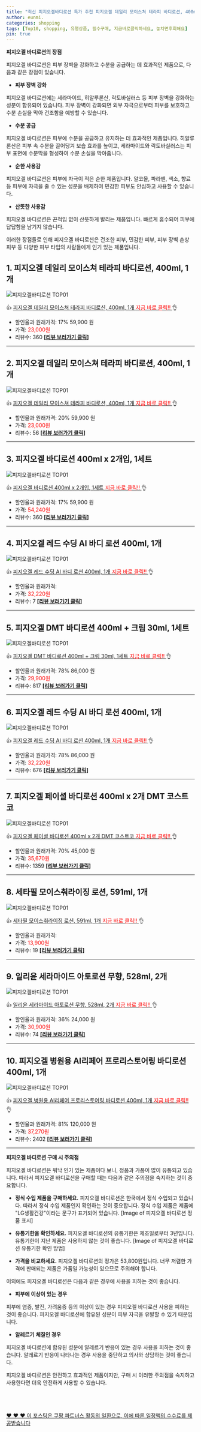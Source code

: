 ```yaml
---
title: "최신 피지오겔바디로션 특가 추천 피지오겔 데일리 모이스쳐 테라피 바디로션, 400ml, 1개 비교 장점"
author: eunmi.
categories: shopping
tags: [Top10, shopping, 유행상품, 필수구매, 지금바로클릭하세요, 놓치면후회해요]
pin: true
---
```

**피지오겔 바디로션의 장점**

피지오겔 바디로션은 피부 장벽을 강화하고 수분을 공급하는 데 효과적인 제품으로, 다음과 같은 장점이 있습니다.

* **피부 장벽 강화**

피지오겔 바디로션에는 세라마이드, 히알루론산, 락토바실러스 등 피부 장벽을 강화하는 성분이 함유되어 있습니다. 피부 장벽이 강화되면 외부 자극으로부터 피부를 보호하고 수분 손실을 막아 건조함을 예방할 수 있습니다.

* **수분 공급**

피지오겔 바디로션은 피부에 수분을 공급하고 유지하는 데 효과적인 제품입니다. 히알루론산은 피부 속 수분을 끌어당겨 보습 효과를 높이고, 세라마이드와 락토바실러스는 피부 표면에 수분막을 형성하여 수분 손실을 막아줍니다.

* **순한 사용감**

피지오겔 바디로션은 피부에 자극이 적은 순한 제품입니다. 알코올, 파라벤, 색소, 향료 등 피부에 자극을 줄 수 있는 성분을 배제하여 민감한 피부도 안심하고 사용할 수 있습니다.

* **산뜻한 사용감**

피지오겔 바디로션은 끈적임 없이 산뜻하게 발리는 제품입니다. 빠르게 흡수되어 피부에 답답함을 남기지 않습니다.

이러한 장점들로 인해 피지오겔 바디로션은 건조한 피부, 민감한 피부, 피부 장벽 손상 피부 등 다양한 피부 타입의 사람들에게 인기 있는 제품입니다.

   

## 1. 피지오겔 데일리 모이스쳐 테라피 바디로션, 400ml, 1개

![피지오겔바디로션 TOP01](https://thumbnail6.coupangcdn.com/thumbnails/remote/230x230ex/image/vendor_inventory/540b/dcd430b69287782db4086179af874e64c417c9f1cd222937bf9dbcb24a05.jpg)


👍 [피지오겔 데일리 모이스쳐 테라피 바디로션, 400ml, 1개 <font color=red> 지금 바로 클릭!! </font> ](https://link.coupang.com/re/AFFSDP?lptag=AF3617701&subid=GithubCoopas&pageKey=6802931270&traceid=V0-153&itemId=12582893&vendorItemId=83175055693) 👌 


- 할인율과 원래가격: 17%  59,900   원
- 가격: <span style='color:red'>23,000원</span>
- 리뷰수: 360  [**[리뷰 보러가기 클릭]**](https://link.coupang.com/re/AFFSDP?lptag=AF3617701&subid=GithubCoopas&pageKey=6802931270&traceid=V0-153&itemId=12582893&vendorItemId=83175055693)

---


   

## 2. 피지오겔 데일리 모이스쳐 테라피 바디로션, 400ml, 1개

![피지오겔바디로션 TOP01](https://thumbnail6.coupangcdn.com/thumbnails/remote/230x230ex/image/vendor_inventory/540b/dcd430b69287782db4086179af874e64c417c9f1cd222937bf9dbcb24a05.jpg)


👍 [피지오겔 데일리 모이스쳐 테라피 바디로션, 400ml, 1개 <font color=red> 지금 바로 클릭!! </font> ](https://link.coupang.com/re/AFFSDP?lptag=AF3617701&subid=GithubCoopas&pageKey=6802931270&traceid=V0-153&itemId=12582893&vendorItemId=83175055693) 👌 


- 할인율과 원래가격: 20%  59,900   원
- 가격: <span style='color:red'>23,000원</span>
- 리뷰수: 56  [**[리뷰 보러가기 클릭]**](https://link.coupang.com/re/AFFSDP?lptag=AF3617701&subid=GithubCoopas&pageKey=6802931270&traceid=V0-153&itemId=12582893&vendorItemId=83175055693)

---


   

## 3. 피지오겔 바디로션 400ml x 2개입, 1세트

![피지오겔바디로션 TOP01](https://thumbnail9.coupangcdn.com/thumbnails/remote/230x230ex/image/vendor_inventory/08da/48f59042723a13fe46eade95daccbb867e801edefc15a097d8f144cbfa19.jpg)


👍 [피지오겔 바디로션 400ml x 2개입, 1세트 <font color=red> 지금 바로 클릭!! </font> ](https://link.coupang.com/re/AFFSDP?lptag=AF3617701&subid=GithubCoopas&pageKey=132157556&traceid=V0-153&itemId=388778104&vendorItemId=78673339278) 👌 


- 할인율과 원래가격: 17%  59,900   원
- 가격: <span style='color:red'>54,240원</span>
- 리뷰수: 360  [**[리뷰 보러가기 클릭]**](https://link.coupang.com/re/AFFSDP?lptag=AF3617701&subid=GithubCoopas&pageKey=132157556&traceid=V0-153&itemId=388778104&vendorItemId=78673339278)

---


   

## 4. 피지오겔 레드 수딩 AI 바디 로션 400ml, 1개

![피지오겔바디로션 TOP01](https://thumbnail7.coupangcdn.com/thumbnails/remote/230x230ex/image/vendor_inventory/9b8b/f0b3d5b2a197fa3459bfb9f0300d78f693dabd3ff302a5eb2e42b03f7549.jpg)


👍 [피지오겔 레드 수딩 AI 바디 로션 400ml, 1개 <font color=red> 지금 바로 클릭!! </font> ](https://link.coupang.com/re/AFFSDP?lptag=AF3617701&subid=GithubCoopas&pageKey=6729084280&traceid=V0-153&itemId=12289893193&vendorItemId=86827423157) 👌 


- 할인율과 원래가격: 
- 가격: <span style='color:red'>32,220원</span>
- 리뷰수: 7  [**[리뷰 보러가기 클릭]**](https://link.coupang.com/re/AFFSDP?lptag=AF3617701&subid=GithubCoopas&pageKey=6729084280&traceid=V0-153&itemId=12289893193&vendorItemId=86827423157)

---


   

## 5. 피지오겔 DMT 바디로션 400ml + 크림 30ml, 1세트

![피지오겔바디로션 TOP01](https://thumbnail9.coupangcdn.com/thumbnails/remote/230x230ex/image/vendor_inventory/1748/063ba5bc1b6e9e0bc07e9e0fa94686241e44d63b7404fd4849580f658c76.jpg)


👍 [피지오겔 DMT 바디로션 400ml + 크림 30ml, 1세트 <font color=red> 지금 바로 클릭!! </font> ](https://link.coupang.com/re/AFFSDP?lptag=AF3617701&subid=GithubCoopas&pageKey=6069953559&traceid=V0-153&itemId=11201730651&vendorItemId=78479826722) 👌 


- 할인율과 원래가격: 78%  86,000   원
- 가격: <span style='color:red'>29,900원</span>
- 리뷰수: 817  [**[리뷰 보러가기 클릭]**](https://link.coupang.com/re/AFFSDP?lptag=AF3617701&subid=GithubCoopas&pageKey=6069953559&traceid=V0-153&itemId=11201730651&vendorItemId=78479826722)

---


   

## 6. 피지오겔 레드 수딩 AI 바디 로션 400ml, 1개

![피지오겔바디로션 TOP01](https://thumbnail7.coupangcdn.com/thumbnails/remote/230x230ex/image/vendor_inventory/9b8b/f0b3d5b2a197fa3459bfb9f0300d78f693dabd3ff302a5eb2e42b03f7549.jpg)


👍 [피지오겔 레드 수딩 AI 바디 로션 400ml, 1개 <font color=red> 지금 바로 클릭!! </font> ](https://link.coupang.com/re/AFFSDP?lptag=AF3617701&subid=GithubCoopas&pageKey=6729084280&traceid=V0-153&itemId=12289893193&vendorItemId=86827423157) 👌 


- 할인율과 원래가격: 78%  86,000   원
- 가격: <span style='color:red'>32,220원</span>
- 리뷰수: 676  [**[리뷰 보러가기 클릭]**](https://link.coupang.com/re/AFFSDP?lptag=AF3617701&subid=GithubCoopas&pageKey=6729084280&traceid=V0-153&itemId=12289893193&vendorItemId=86827423157)

---


   

## 7. 피지오겔 페이셜 바디로션 400ml x 2개 DMT 코스트코

![피지오겔바디로션 TOP01](https://thumbnail7.coupangcdn.com/thumbnails/remote/230x230ex/image/vendor_inventory/a231/b3b9d8aaf0171ebda8955ae1254309cf3aa178b08835c6ab491d473f5491.png)


👍 [피지오겔 페이셜 바디로션 400ml x 2개 DMT 코스트코 <font color=red> 지금 바로 클릭!! </font> ](https://link.coupang.com/re/AFFSDP?lptag=AF3617701&subid=GithubCoopas&pageKey=6714202967&traceid=V0-153&itemId=15597146477&vendorItemId=87546049167) 👌 


- 할인율과 원래가격: 70%  45,000   원
- 가격: <span style='color:red'>35,670원</span>
- 리뷰수: 1359  [**[리뷰 보러가기 클릭]**](https://link.coupang.com/re/AFFSDP?lptag=AF3617701&subid=GithubCoopas&pageKey=6714202967&traceid=V0-153&itemId=15597146477&vendorItemId=87546049167)

---


   

## 8. 세타필 모이스춰라이징 로션, 591ml, 1개

![피지오겔바디로션 TOP01](https://thumbnail6.coupangcdn.com/thumbnails/remote/230x230ex/image/retail/images/1322644922592436-233ae835-1c61-4ace-bc8d-8950cb6c315f.jpg)


👍 [세타필 모이스춰라이징 로션, 591ml, 1개 <font color=red> 지금 바로 클릭!! </font> ](https://link.coupang.com/re/AFFSDP?lptag=AF3617701&subid=GithubCoopas&pageKey=7164345502&traceid=V0-153&itemId=14999324866&vendorItemId=80519514876) 👌 


- 할인율과 원래가격: 
- 가격: <span style='color:red'>13,900원</span>
- 리뷰수: 19  [**[리뷰 보러가기 클릭]**](https://link.coupang.com/re/AFFSDP?lptag=AF3617701&subid=GithubCoopas&pageKey=7164345502&traceid=V0-153&itemId=14999324866&vendorItemId=80519514876)

---


   

## 9. 일리윤 세라마이드 아토로션 무향, 528ml, 2개

![피지오겔바디로션 TOP01](https://thumbnail7.coupangcdn.com/thumbnails/remote/230x230ex/image/retail/images/8486910664458781-84dd5183-7234-465d-ab93-9d2c559b322c.crdownload)


👍 [일리윤 세라마이드 아토로션 무향, 528ml, 2개 <font color=red> 지금 바로 클릭!! </font> ](https://link.coupang.com/re/AFFSDP?lptag=AF3617701&subid=GithubCoopas&pageKey=6936824598&traceid=V0-153&itemId=16807084664&vendorItemId=84723562392) 👌 


- 할인율과 원래가격: 36%  24,000   원
- 가격: <span style='color:red'>30,900원</span>
- 리뷰수: 74  [**[리뷰 보러가기 클릭]**](https://link.coupang.com/re/AFFSDP?lptag=AF3617701&subid=GithubCoopas&pageKey=6936824598&traceid=V0-153&itemId=16807084664&vendorItemId=84723562392)

---


   

## 10. 피지오겔 병원용 AI리페어 프로리스토어링 바디로션 400ml, 1개

![피지오겔바디로션 TOP01](https://thumbnail10.coupangcdn.com/thumbnails/remote/230x230ex/image/vendor_inventory/86d7/5e161a7e8db9c24b3152dc38fdd829f7d61482dcf392607c558657b6bf14.png)


👍 [피지오겔 병원용 AI리페어 프로리스토어링 바디로션 400ml, 1개 <font color=red> 지금 바로 클릭!! </font> ](https://link.coupang.com/re/AFFSDP?lptag=AF3617701&subid=GithubCoopas&pageKey=2062467050&traceid=V0-153&itemId=3504842246&vendorItemId=77298121041) 👌 


- 할인율과 원래가격: 81%  120,000   원
- 가격: <span style='color:red'>37,270원</span>
- 리뷰수: 2402  [**[리뷰 보러가기 클릭]**](https://link.coupang.com/re/AFFSDP?lptag=AF3617701&subid=GithubCoopas&pageKey=2062467050&traceid=V0-153&itemId=3504842246&vendorItemId=77298121041)

---
**피지오겔 바디로션 구매 시 주의점**

피지오겔 바디로션은 워낙 인기 있는 제품이다 보니, 정품과 가품이 많이 유통되고 있습니다. 따라서 피지오겔 바디로션을 구매할 때는 다음과 같은 주의점을 숙지하는 것이 중요합니다.

* **정식 수입 제품을 구매하세요.** 피지오겔 바디로션은 한국에서 정식 수입되고 있습니다. 따라서 정식 수입 제품인지 확인하는 것이 중요합니다. 정식 수입 제품은 제품에 "LG생활건강"이라는 문구가 표기되어 있습니다.
[Image of 피지오겔 바디로션 정품 표시]

* **유통기한을 확인하세요.** 피지오겔 바디로션의 유통기한은 제조일로부터 3년입니다. 유통기한이 지난 제품은 사용하지 않는 것이 좋습니다.
[Image of 피지오겔 바디로션 유통기한 확인 방법]

* **가격을 비교하세요.** 피지오겔 바디로션의 정가은 53,800원입니다. 너무 저렴한 가격에 판매되는 제품은 가품일 가능성이 있으므로 주의해야 합니다.

이외에도 피지오겔 바디로션은 다음과 같은 경우에 사용을 피하는 것이 좋습니다.

* **피부에 이상이 있는 경우**

피부에 염증, 발진, 가려움증 등의 이상이 있는 경우 피지오겔 바디로션 사용을 피하는 것이 좋습니다. 피지오겔 바디로션에 함유된 성분이 피부 자극을 유발할 수 있기 때문입니다.

* **알레르기 체질인 경우**

피지오겔 바디로션에 함유된 성분에 알레르기 반응이 있는 경우 사용을 피하는 것이 좋습니다. 알레르기 반응이 나타나는 경우 사용을 중단하고 의사와 상담하는 것이 좋습니다.

피지오겔 바디로션은 안전하고 효과적인 제품이지만, 구매 시 이러한 주의점을 숙지하고 사용한다면 더욱 안전하게 사용할 수 있습니다.<br><br><br><br><br> [ ❤ ❤ ❤ 이 포스팅은 쿠팡 파트너스 활동의 일환으로, 이에 따른 일정액의 수수료를 제공받습니다](https://link.coupang.com/a/bcEFyh)